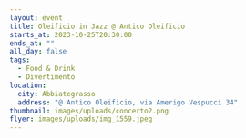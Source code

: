 ```yaml
---
layout: event
title: Oleificio in Jazz @ Antico Oleificio
starts_at: 2023-10-25T20:30:00
ends_at: ""
all_day: false
tags:
  - Food & Drink
  - Divertimento
location:
  city: Abbiategrasso
  address: "@ Antico Oleificio, via Amerigo Vespucci 34"
thumbnail: images/uploads/concerto2.png
flyer: images/uploads/img_1559.jpeg
---
```

